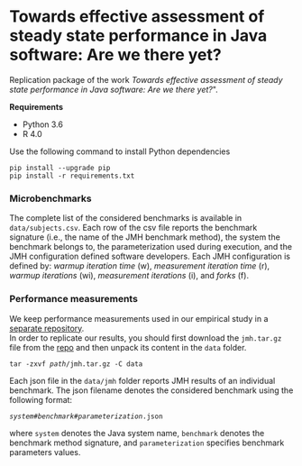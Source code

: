 # Towards effective assessment of steady state performance in Java software: Are we there yet?

Replication package of the work *Towards effective assessment of steady state performance in Java software: Are we there yet?*".

**Requirements**
- Python 3.6
- R 4.0


Use the following command to install Python dependencies
```
pip install --upgrade pip
pip install -r requirements.txt
```

### Microbenchmarks
The complete list of the considered benchmarks is available in `data/subjects.csv`.
Each row of the csv file reports the benchmark signature (i.e., the name of the JMH benchmark method), the system the benchmark belongs to, the parameterization used during execution, and the JMH configuration defined software developers.
Each JMH configuration is defined by: *warmup iteration time* (w), *measurement iteration time* (r), *warmup iterations* (wi), *measurement iterations* (i), and *forks* (f).


### Performance measurements
We keep performance measurements used in our empirical study in a [separate repository](https://doi.org/10.5281/zenodo.5961018). <br>
In order to replicate our results, you should first download the `jmh.tar.gz` file from the [repo](https://doi.org/10.5281/zenodo.5961018) and then unpack its content in the `data` folder.

<pre><code>tar -zxvf <i>path</i>/jmh.tar.gz -C data</code></pre>

Each json file in the `data/jmh` folder reports JMH results of an individual benchmark.
The json filename denotes the considered benchmark using the following format:
<pre><code><i>system</i>#<i>benchmark</i>#<i>parameterization</i>.json</code></pre>
where `system` denotes the Java system name, `benchmark` denotes the benchmark method signature, and `parameterization` specifies benchmark parameters values.
